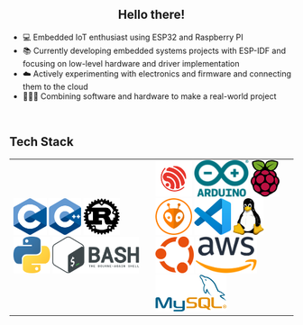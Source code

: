 
## <div align="center">Hello there!</div>  
- 💻 Embedded IoT enthusiast using ESP32 and Raspberry PI
- 📚 Currently developing embedded systems projects with ESP-IDF and focusing on low-level hardware and driver implementation
- ☁️ Actively experimenting with electronics and firmware and connecting them to the cloud
- 👨🏻‍💻 Combining software and hardware to make a real-world project

<br/>

## Tech Stack
<div align="center" width="50%">
<table border="0">
    <tr>
        <td width="50%">
                <a href=""><img alt="C" src="https://raw.githubusercontent.com/mfn04/mfn04/refs/heads/master/icons/C_Logo.png" height="65" margin="25"/></a>
                <a href="https://cplusplus.com/"><img alt="C++" src="https://raw.githubusercontent.com/mfn04/mfn04/refs/heads/master/icons/C++_Logo.png" height="65" margin="25"/></a>
                <a href="https://www.rust-lang.org/"><img alt="Rust" src="https://raw.githubusercontent.com/mfn04/mfn04/refs/heads/master/icons/Rust_Logo.png" height="65" margin="25"/></a>
                <a href="https://www.python.org/"><img alt="Python" src="https://raw.githubusercontent.com/mfn04/mfn04/refs/heads/master/icons/Python_Logo.png" height="65" margin="25"/></a>
                <a href="https://www.gnu.org/software/bash/"><img alt="Bash" src="https://raw.githubusercontent.com/mfn04/mfn04/refs/heads/master/icons/Bash_Logo.png" height="65" margin="25"/></a>
        </td>
        <td width="50%">
                <a href="https://www.espressif.com/"><img alt="Espressif" src="https://raw.githubusercontent.com/mfn04/mfn04/refs/heads/master/icons/Espressif_Logo.png" height="65" margin="25"/></a>
                <a href="https://www.arduino.cc/"><img alt="Arduino" src="https://raw.githubusercontent.com/mfn04/mfn04/refs/heads/master/icons/Arduino_Logo.png" height="65" margin="25"/></a>
                <a href="https://www.raspberrypi.com/"><img alt="Raspberry Pi" src="https://raw.githubusercontent.com/mfn04/mfn04/refs/heads/master/icons/Raspberry_Pi_Logo.png" height="65" margin="25"/></a>
                <a href="https://platformio.org/"><img alt="PlatformIO" src="https://raw.githubusercontent.com/mfn04/mfn04/refs/heads/master/icons/PlatformIO_Logo.png" height="65" margin="25"/></a>
                <a href="https://code.visualstudio.com/"><img alt="VSCode" src="https://raw.githubusercontent.com/mfn04/mfn04/refs/heads/master/icons/VSCode_Logo.png" height="65" margin="25"/></a>
                <a href="https://www.linuxfoundation.org/"><img alt="Linux" src="https://raw.githubusercontent.com/mfn04/mfn04/refs/heads/master/icons/Tux_Logo.png" height="65" margin="25"/></a>
                <a href="https://ubuntu.com/"><img alt="Ubuntu" src="https://raw.githubusercontent.com/mfn04/mfn04/refs/heads/master/icons/Ubuntu_Logo.png" height="65" margin="25"/></a>
                <a href="https://aws.amazon.com/"><img alt="Amazon Web Services" src="https://raw.githubusercontent.com/mfn04/mfn04/refs/heads/master/icons/AWS_Logo.png" height="65" margin="25"/></a>
                <a href="https://www.mysql.com/"><img alt="MySQL" src="https://raw.githubusercontent.com/mfn04/mfn04/refs/heads/master/icons/MySQL_Logo.png" height="65" margin="25"/></a>
        </td>
    </tr>
</table>
</div>

<br/>